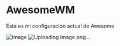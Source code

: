 # AwesomeWM

Esta es mi configuracion actual de Awesome

![image](https://github.com/ManuelGTM/RicingLinux/assets/131934866/4895d1fa-531e-4967-9090-20b5b55cf406)
![Uploading image.png…]()

